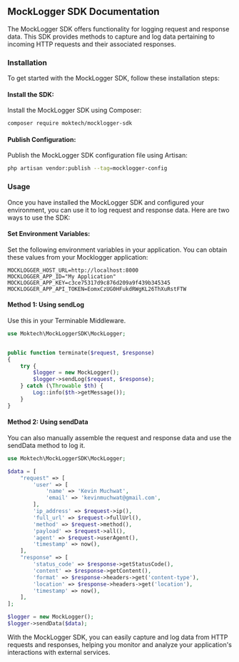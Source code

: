 ## MockLogger SDK Documentation
The MockLogger SDK offers functionality for logging request and response data. This SDK provides methods to capture and log data pertaining to incoming HTTP requests and their associated responses.

### Installation
To get started with the MockLogger SDK, follow these installation steps:

#### Install the SDK:
Install the MockLogger SDK using Composer:

```bash
composer require moktech/mocklogger-sdk
```

#### Publish Configuration:
Publish the MockLogger SDK configuration file using Artisan:

```bash
php artisan vendor:publish --tag=mocklogger-config
```

### Usage
Once you have installed the MockLogger SDK and configured your environment, you can use it to log request and response data. Here are two ways to use the SDK:

#### Set Environment Variables:
Set the following environment variables in your application. You can obtain these values from your Mocklogger application:

```dotenv
MOCKLOGGER_HOST_URL=http://localhost:8000
MOCKLOGGER_APP_ID="My Application"
MOCKLOGGER_APP_KEY=c3ce75317d9c876d209a9f439b345345
MOCKLOGGER_APP_API_TOKEN=EomxCzUG0HFukdRWgKL26ThXuRstFTW
```

#### Method 1: Using sendLog
Use this in your Terminable Middleware.

```php
use Moktech\MockLoggerSDK\MockLogger;


public function terminate($request, $response)
{
    try {
        $logger = new MockLogger();
        $logger->sendLog($request, $response);
    } catch (\Throwable $th) {
        Log::info($th->getMessage());
    }
}
```

#### Method 2: Using sendData
You can also manually assemble the request and response data and use the sendData method to log it.

```php
use Moktech\MockLoggerSDK\MockLogger;

$data = [
    "request" => [
        'user' => [
            'name' => 'Kevin Muchwat',
            'email' => 'kevinmuchwat@gmail.com',
        ],
        'ip_address' => $request->ip(),
        'full_url' => $request->fullUrl(),
        'method' => $request->method(),
        'payload' => $request->all(),
        'agent' => $request->userAgent(),
        'timestamp' => now(),
    ],
    "response" => [
        'status_code' => $response->getStatusCode(),
        'content' => $response->getContent(),
        'format' => $response->headers->get('content-type'),
        'location' => $response->headers->get('location'),
        'timestamp' => now(),
    ],
];

$logger = new MockLogger();
$logger->sendData($data);

```

With the MockLogger SDK, you can easily capture and log data from HTTP requests and responses, helping you monitor and analyze your application's interactions with external services.